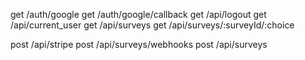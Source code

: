 get /auth/google
get /auth/google/callback
get /api/logout
get /api/current_user
get /api/surveys
get /api/surveys/:surveyId/:choice

post /api/stripe
post /api/surveys/webhooks
post /api/surveys
